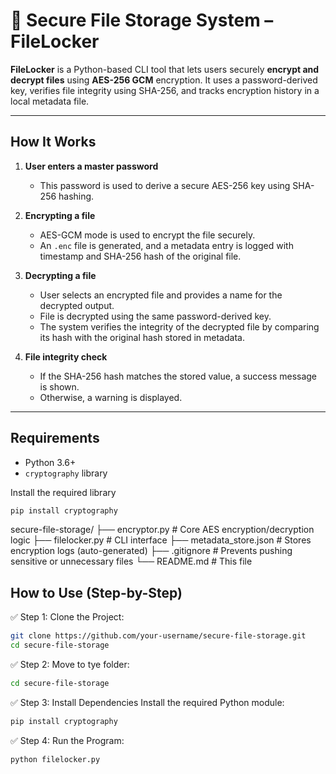 # 🔐 Secure File Storage System – FileLocker

**FileLocker** is a Python-based CLI tool that lets users securely **encrypt and decrypt files** using **AES-256 GCM** encryption. It uses a password-derived key, verifies file integrity using SHA-256, and tracks encryption history in a local metadata file.

---

## How It Works

1. **User enters a master password**
   - This password is used to derive a secure AES-256 key using SHA-256 hashing.
   
2. **Encrypting a file**
   - AES-GCM mode is used to encrypt the file securely.
   - An `.enc` file is generated, and a metadata entry is logged with timestamp and SHA-256 hash of the original file.

3. **Decrypting a file**
   - User selects an encrypted file and provides a name for the decrypted output.
   - File is decrypted using the same password-derived key.
   - The system verifies the integrity of the decrypted file by comparing its hash with the original hash stored in metadata.

4. **File integrity check**
   - If the SHA-256 hash matches the stored value, a success message is shown.
   - Otherwise, a warning is displayed.

---

## Requirements

- Python 3.6+
- `cryptography` library

Install the required library
```bash
pip install cryptography
```



secure-file-storage/
├── encryptor.py           # Core AES encryption/decryption logic
├── filelocker.py          # CLI interface
├── metadata_store.json    # Stores encryption logs (auto-generated)
├── .gitignore             # Prevents pushing sensitive or unnecessary files
└── README.md              # This file

## How to Use (Step-by-Step)
✅ Step 1: Clone the Project:
```bash
git clone https://github.com/your-username/secure-file-storage.git
cd secure-file-storage
```
✅ Step 2: Move to tye folder:
```bash
cd secure-file-storage
```

✅ Step 3: Install Dependencies
Install the required Python module:
```bash
pip install cryptography
```

✅ Step 4: Run the Program:
```bash
python filelocker.py
```








